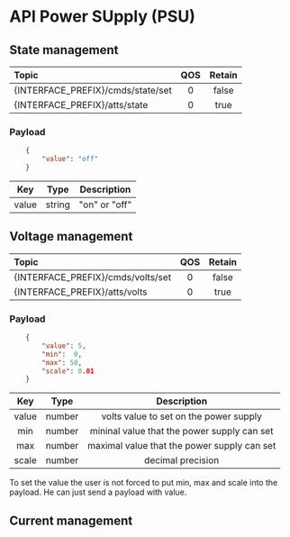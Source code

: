 # API Power SUpply (PSU)

## State management

| Topic                             | QOS | Retain |
| :-------------------------------- | :-: | :----: |
| {INTERFACE_PREFIX}/cmds/state/set |  0  | false  |
| {INTERFACE_PREFIX}/atts/state     |  0  |  true  |

### Payload

```json
    {
        "value": "off"
    }
```

|  Key  |  Type  |  Description  |
| :---: | :----: | :-----------: |
| value | string | "on" or "off" |

## Voltage management

| Topic                             | QOS | Retain |
| :-------------------------------- | :-: | :----: |
| {INTERFACE_PREFIX}/cmds/volts/set |  0  | false  |
| {INTERFACE_PREFIX}/atts/volts     |  0  |  true  |


### Payload

```json
    {
        "value": 5,
        "min":  0,
        "max": 50,
        "scale": 0.01
    }
```

|  Key  |  Type  |                 Description                 |
| :---: | :----: | :-----------------------------------------: |
| value | number |   volts value to set on the power supply    |
|  min  | number | mininal value that the power supply can set |
|  max  | number | maximal value that the power supply can set |
| scale | number |             decimal precision            |

To set the value the user is not forced to put min, max and scale into the payload. He can just send a payload with value.

## Current management

